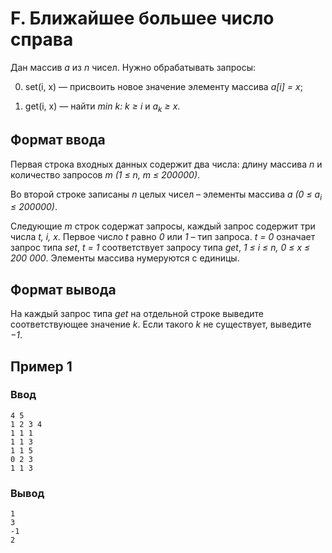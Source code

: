 # F. Ближайшее большее число справа

Дан массив _a_ из _n_ чисел. Нужно обрабатывать запросы:

0. set(i, x) — присвоить новое значение элементу массива _a[i] = x_;

1. get(i, x) — найти  _min k:_ _k ≥ i_ и _a<sub>k</sub> ≥ x_.

## Формат ввода

Первая строка входных данных содержит два числа: длину массива _n_ и количество запросов _m (1 ≤ n, m ≤ 200000)_.

Во второй строке записаны _n_ целых чисел – элементы массива _a (0 ≤ a<sub>i</sub> ≤ 200000)_.

Следующие _m_ строк содержат запросы, каждый запрос содержит три числа _t, i, x_. Первое число _t_ равно _0_ или _1_ –
тип запроса. _t = 0_ означает запрос типа _set_, _t = 1_ соответствует запросу типа _get_, _1 ≤ i ≤ n, 0 ≤ x ≤ 200 000_.
Элементы массива нумеруются с единицы.

## Формат вывода

На каждый запрос типа _get_ на отдельной строке выведите соответствующее значение _k_. Если такого _k_ не существует,
выведите _−1_.

## Пример 1

### Ввод

    4 5
    1 2 3 4
    1 1 1
    1 1 3
    1 1 5
    0 2 3
    1 1 3

### Вывод

    1
    3
    -1
    2





